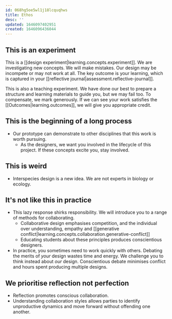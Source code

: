 ```yaml
---
id: 068hg5oe5wl1j18lcquqhws
title: Ethos
desc: ''
updated: 1646097402951
created: 1646096436044
---
```


## This is an experiment
This is a [[design experiment|learning.concepts.experiment]]. We are investigating new concepts. We will make mistakes. Our design may be incompete or may not work at all. The key outcome is your learning, which is captured in your [[reflective journal|assessment.reflective-journal]].

This is also a teaching experiment. We have done our best to prepare a structure and learning materials to guide you, but we may fail too. To compensate, we mark generously. If we can see your work satisfies the [[Outcomes|learning.outcomes]], we will give you appropriate credit.

## This is the beginning of a long process
- Our prototype can demonstrate to other disciplines that this work is worth pursuing.
  - As the designers, we want you involved in the lifecycle of this project. If these concepts excite you, stay involved.

## This is weird
- Interspecies design is a new idea. We are not experts in biology or ecology.

## It's not like this in practice
- This lazy response shirks responsibility. We will introduce you to a range of methods for collaborating. 
    - Collaborative design emphasises competition, and the individual over understanding, empathy and [[generative conflict|learning.concepts.collaboration.generative-conflict]]
    - Educating students about these principles produces conscientious designers.
- In practice, you sometimes need to work quickly with others. Debating the merits of *your* design wastes time and energy. We challenge you to think instead about *our* design. Conscientious debate minimises conflict and hours spent producing multiple designs.

## We prioritise reflection not perfection
- Reflection promotes conscious collaboration. 
- Understanding collaboration styles allows parties to identify unproductive dynamics and move forward without offending one another.
